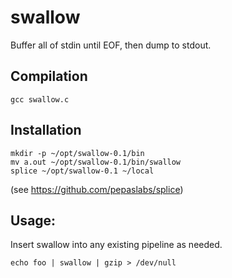 # swallow
Buffer all of stdin until EOF, then dump to stdout.

## Compilation

```
gcc swallow.c
```

## Installation

```
mkdir -p ~/opt/swallow-0.1/bin
mv a.out ~/opt/swallow-0.1/bin/swallow
splice ~/opt/swallow-0.1 ~/local
```

(see https://github.com/pepaslabs/splice)

## Usage:

Insert swallow into any existing pipeline as needed.

```
echo foo | swallow | gzip > /dev/null
```
